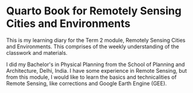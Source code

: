 # Quarto Book for Remotely Sensing Cities and Environments
This is my learning diary for the Term 2 module, Remotely Sensing Cities and Environments. This comprises of the weekly understanding of the classwork and materials.

I did my Bachelor's in Physical Planning from the School of Planning and Architecture, Delhi, India. I have some experience in Remote Sensing, but from this module, I would like to learn the basics and technicalities of Remote Sensing, like corrections and Google Earth Engine (GEE).
